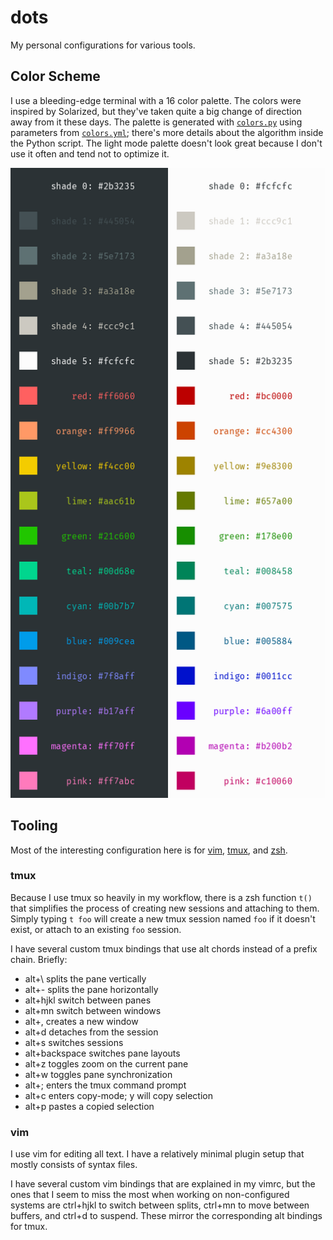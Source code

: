 # dots

My personal configurations for various tools.

## Color Scheme

I use a bleeding-edge terminal with a 16 color palette. The colors were
inspired by Solarized, but they've taken quite a big change of direction away
from it these days. The palette is generated with [`colors.py`](colors.py)
using parameters from [`colors.yml`](colors.yml); there's more details about
the algorithm inside the Python script. The light mode palette doesn't look
great because I don't use it often and tend not to optimize it.

![Labeled Color Palette](colors-labeled.png)

## Tooling

Most of the interesting configuration here is for [vim](vimrc),
[tmux](tmux.conf), and [zsh](zshrc).

### tmux

Because I use tmux so heavily in my workflow, there is a zsh function `t()`
that simplifies the process of creating new sessions and attaching to them.
Simply typing `t foo` will create a new tmux session named `foo` if it doesn't
exist, or attach to an existing `foo` session.

I have several custom tmux bindings that use alt chords instead of a prefix
chain. Briefly:

* alt+\ splits the pane vertically
* alt+- splits the pane horizontally
* alt+hjkl switch between panes
* alt+mn switch between windows
* alt+, creates a new window
* alt+d detaches from the session
* alt+s switches sessions
* alt+backspace switches pane layouts
* alt+z toggles zoom on the current pane
* alt+w toggles pane synchronization
* alt+; enters the tmux command prompt
* alt+c enters copy-mode; y will copy selection
* alt+p pastes a copied selection

### vim

I use vim for editing all text. I have a relatively minimal plugin setup that
mostly consists of syntax files.

I have several custom vim bindings that are explained in my vimrc, but the ones
that I seem to miss the most when working on non-configured systems are
ctrl+hjkl to switch between splits, ctrl+mn to move between buffers, and ctrl+d
to suspend. These mirror the corresponding alt bindings for tmux.
